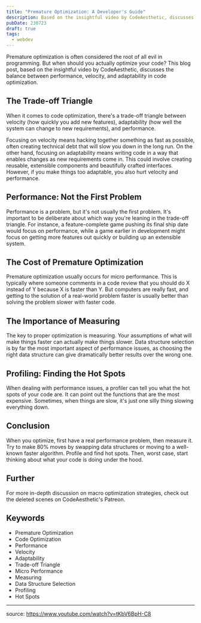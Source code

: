 ```yaml
---
title: "Premature Optimization: A Developer's Guide"
description: Based on the insightful video by CodeAesthetic, discusses the balance between performance, velocity, and adaptability in code optimization.
pubDate: 230723
draft: true
tags:
  - webdev
---
```


Premature optimization is often considered the root of all evil in programming. But when should you actually optimize your code? This blog post, based on the insightful video by CodeAesthetic, discusses the balance between performance, velocity, and adaptability in code optimization.

## The Trade-off Triangle

When it comes to code optimization, there's a trade-off triangle between velocity (how quickly you add new features), adaptability (how well the system can change to new requirements), and performance.

Focusing on velocity means hacking together something as fast as possible, often creating technical debt that will slow you down in the long run. On the other hand, focusing on adaptability means writing code in a way that enables changes as new requirements come in. This could involve creating reusable, extensible components and beautifully crafted interfaces. However, if you make things too adaptable, you also hurt velocity and performance.

## Performance: Not the First Problem

Performance is a problem, but it's not usually the first problem. It's important to be deliberate about which way you're leaning in the trade-off triangle. For instance, a feature-complete game pushing its final ship date would focus on performance, while a game earlier in development might focus on getting more features out quickly or building up an extensible system.

## The Cost of Premature Optimization

Premature optimization usually occurs for micro performance. This is typically where someone comments in a code review that you should do X instead of Y because X is faster than Y. But computers are really fast, and getting to the solution of a real-world problem faster is usually better than solving the problem slower with faster code.

## The Importance of Measuring

The key to proper optimization is measuring. Your assumptions of what will make things faster can actually make things slower. Data structure selection is by far the most important aspect of performance issues, as choosing the right data structure can give dramatically better results over the wrong one.

## Profiling: Finding the Hot Spots

When dealing with performance issues, a profiler can tell you what the hot spots of your code are. It can point out the functions that are the most expensive. Sometimes, when things are slow, it's just one silly thing slowing everything down.

## Conclusion

When you optimize, first have a real performance problem, then measure it. Try to make 80% moves by swapping data structures or moving to a well-known faster algorithm. Profile and find hot spots. Then, worst case, start thinking about what your code is doing under the hood.

## Further

For more in-depth discussion on macro optimization strategies, check out the deleted scenes on CodeAesthetic's Patreon.

## Keywords

- Premature Optimization
- Code Optimization
- Performance
- Velocity
- Adaptability
- Trade-off Triangle
- Micro Performance
- Measuring
- Data Structure Selection
- Profiling
- Hot Spots

---
source: https://www.youtube.com/watch?v=tKbV6BpH-C8
